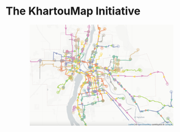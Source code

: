 The KhartouMap Initiative
=========================

<div style="text-align: center;">
    <img src="beta_gtfs.png" alt="Beta GTFS" width="75%">
</div>